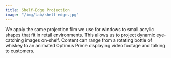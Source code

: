 ```yaml
---
title: Shelf-Edge Projection
image: "/img/lab/shelf-edge.jpg"
---
```


We apply the same projection film we use for windows to small acrylic shapes that fit in retail environments. This allows us to project dynamic eye-catching images on-shelf. Content can range from a rotating bottle of whiskey to an animated Optimus Prime displaying video footage and talking to customers.
